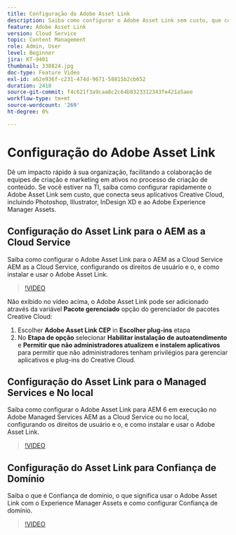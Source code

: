 ```yaml
---
title: Configuração do Adobe Asset Link
description: Saiba como configurar o Adobe Asset Link sem custo, que conecta seus aplicativos Creative Cloud, incluindo Photoshop, Illustrator, InDesign XD e ao Adobe Experience Manager Assets.
feature: Adobe Asset Link
version: Cloud Service
topic: Content Management
role: Admin, User
level: Beginner
jira: KT-9401
thumbnail: 338824.jpg
doc-type: Feature Video
exl-id: a62e936f-c231-474d-9671-58815b2cb652
duration: 2418
source-git-commit: f4c621f3a9caa8c2c64b8323312343fe421a5aee
workflow-type: tm+mt
source-wordcount: '269'
ht-degree: 0%

---
```


# Configuração do Adobe Asset Link

Dê um impacto rápido à sua organização, facilitando a colaboração de equipes de criação e marketing em ativos no processo de criação de conteúdo. Se você estiver na TI, saiba como configurar rapidamente o Adobe Asset Link sem custo, que conecta seus aplicativos Creative Cloud, incluindo Photoshop, Illustrator, InDesign XD e ao Adobe Experience Manager Assets.

## Configuração do Asset Link para o AEM as a Cloud Service

Saiba como configurar o Adobe Asset Link para o AEM as a Cloud Service AEM as a Cloud Service, configurando os direitos de usuário e o, e como instalar e usar o Adobe Asset Link.

>[!VIDEO](https://video.tv.adobe.com/v/338824?quality=12&learn=on)

Não exibido no vídeo acima, o Adobe Asset Link pode ser adicionado através da variável __Pacote gerenciado__ opção do gerenciador de pacotes Creative Cloud:

1. Escolher __Adobe Asset Link CEP__ in __Escolher plug-ins__ etapa
2. No __Etapa de opção__ selecionar __Habilitar instalação de autoatendimento__ e __Permitir que não administradores atualizem e instalem aplicativos__ para permitir que não administradores tenham privilégios para gerenciar aplicativos e plug-ins do Creative Cloud.

## Configuração do Asset Link para o Managed Services e No local

Saiba como configurar o Adobe Asset Link para AEM 6 em execução no Adobe Managed Services AEM as a Cloud Service ou no local, configurando os direitos de usuário e o, e como instalar e usar o Adobe Asset Link.

>[!VIDEO](https://video.tv.adobe.com/v/338823?quality=12&learn=on)


## Configuração do Asset Link para Confiança de Domínio

Saiba o que é Confiança de domínio, o que significa usar o Adobe Asset Link com o Experience Manager Assets e como configurar Confiança de domínio.

>[!VIDEO](https://video.tv.adobe.com/v/338825?quality=12&learn=on)
